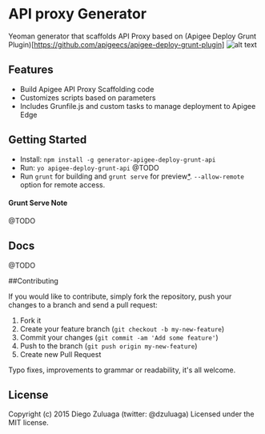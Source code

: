 API proxy Generator
=====

Yeoman generator that scaffolds API Proxy based on (Apigee Deploy Grunt Plugin)[https://github.com/apigeecs/apigee-deploy-grunt-plugin]
![alt text](https://www.dropbox.com/s/d77nwm3x9h0wj74/1__yo_apigee-deploy-grunt-api__node_.png?dl=1 "yo apigee-deploy-grunt-api")

## Features

* Build Apigee API Proxy Scaffolding code
* Customizes scripts based on parameters
* Includes Grunfile.js and custom tasks to manage deployment to Apigee Edge

## Getting Started

- Install: `npm install -g generator-apigee-deploy-grunt-api`
- Run: `yo apigee-deploy-grunt-api`
@TODO
- Run `grunt` for building and `grunt serve` for preview[\*](#grunt-serve-note). `--allow-remote` option for remote access.


#### Grunt Serve Note

@TODO

## Docs

@TODO

##Contributing

If you would like to contribute, simply fork the repository, push your changes to a branch and send a pull request:

1. Fork it
2. Create your feature branch (`git checkout -b my-new-feature`)
3. Commit your changes (`git commit -am 'Add some feature'`)
4. Push to the branch (`git push origin my-new-feature`)
5. Create new Pull Request

Typo fixes, improvements to grammar or readability, it's all welcome.

## License

Copyright (c) 2015 Diego Zuluaga (twitter: @dzuluaga)
Licensed under the MIT license.
